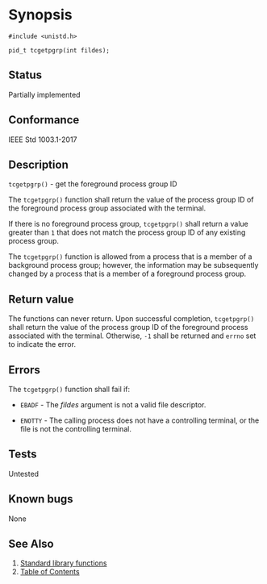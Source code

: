 <!-- Documentation template to fill -->
# Synopsis

`#include <unistd.h>`

`pid_t tcgetpgrp(int fildes);`

## Status

Partially implemented

## Conformance

IEEE Std 1003.1-2017

## Description

`tcgetpgrp()` - get the foreground process group ID

The `tcgetpgrp()` function shall return the value of the process group ID of the foreground process group associated
with the terminal.

If there is no foreground process group, `tcgetpgrp()` shall return a value greater than `1` that does not match the
process group ID of any existing process group.

The `tcgetpgrp()` function is allowed from a process that is a member of a background process group; however, the
information may be subsequently changed by a process that is a member of a foreground process group.

## Return value

The functions can never return. Upon successful completion, `tcgetpgrp()` shall return the value of the process
group ID of the foreground process associated with the terminal. Otherwise, `-1` shall be returned and `errno`
set to indicate the error.

## Errors

The `tcgetpgrp()` function shall fail if:

* `EBADF` - The _fildes_ argument is not a valid file descriptor.

* `ENOTTY` - The calling process does not have a controlling terminal, or the file is not the controlling terminal.

<!-- #MUST_BE: function by default shall be untested, when tested there should be a link to test location and test 
command for ia32 test runner  -->
## Tests

Untested

<!-- #MUST_BE: check for pending issues in  -->
## Known bugs

None

## See Also

1. [Standard library functions](../README.md)
2. [Table of Contents](../../../README.md)
